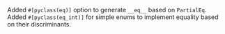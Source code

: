 Added `#[pyclass(eq)]` option to generate `__eq__` based on `PartialEq`.
Added `#[pyclass(eq_int)]` for simple enums to implement equality based on their discriminants.